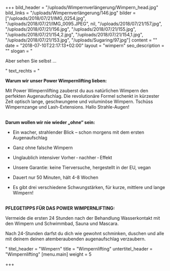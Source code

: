 +++
bild_header = "/uploads/Wimpernverlängerung/Wimpern_head.jpg"
bild_links = "/uploads/Wimpernverlängerung/146.jpg"
bilder = ["/uploads/2018/07/21/IMG_0254.jpg", "/uploads/2018/07/21/IMG_0095.JPEG", nil, "/uploads/2018/07/21/157.jpg", "/uploads/2018/07/21/156.jpg", "/uploads/2018/07/21/155.jpg", "/uploads/2018/07/21/154,2.jpg", "/uploads/2018/07/21/154,1.jpg", "/uploads/2018/07/21/153.jpg", "/uploads/Sugaring/97.jpg"]
content = ""
date = "2018-07-10T22:17:13+02:00"
layout = "wimpern"
seo_description = ""
slogan = "<p>Aber sehen Sie selbst ...</p>"
text_rechts = "<p><strong>Warum wir unser Power Wimpernlifting lieben:</strong></p><p>Mit Power Wimpernlifting zauberst du aus natürlichen Wimpern den perfekten Augenaufschlag. Die revolutionäre Formel schenkt in kürzester Zeit optisch lange, geschwungene und voluminöse Wimpern. Tschüss Wimpernzange und Lash-Extensions. Hallo Strahle-Augen!</p><p><strong><br>Darum wollen wir nie wieder „ohne“ sein:</strong></p><ul><li><p>Ein wacher, strahlender Blick – schon morgens mit dem ersten Augenaufschlag</p></li><li><p>Ganz ohne falsche Wimpern</p></li><li><p>Unglaublich intensiver Vorher - nachher - Effekt</p></li><li><p>Unsere Garantie: keine Tierversuche, hergestellt in der EU, vegan</p></li><li><p>Dauert nur 50 Minuten, hält 4-8 Wochen</p></li><li><p>Es gibt drei verschiedene Schwungstärken, für kurze, mittlere und lange Wimpern! </p></li></ul><p><strong><br>PFLEGETIPPS FÜR DAS POWER WIMPERNLIFTING:</strong></p><p>Vermeide die ersten 24 Stunden nach der Behandlung Wasserkontakt mit den Wimpern und Schwimmbad, Sauna und Mascara.</p><p>Nach 24-Stunden darfst du dich wie gewohnt schminken, duschen und alle mit deinem deinen atemberaubenden augenaufschlag verzaubern.</p>"
titel_header = "Wimpern"
title = "Wimpernlifting"
untertitel_header = "Wimpernlifting"
[menu.main]
weight = 5

+++

